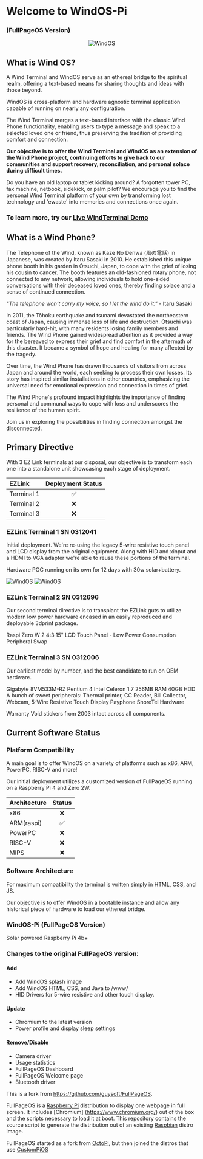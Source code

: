 # Welcome to WindOS-Pi
### (FullPageOS Version)

<p align="center"><img src="https://windterminal.com/windtermCursor25.png" alt="WindOS"></p>

## What is Wind OS?

A Wind Terminal and WindOS serve as an ethereal bridge to the spiritual realm, offering a text-based means for sharing thoughts and ideas with those beyond.

WindOS is cross-platform and hardware agnostic terminal application capable of running on nearly any configuration. 

The Wind Terminal merges a text-based interface with the classic Wind Phone functionality, enabling users to type a message and speak to a selected loved one or friend, thus preserving the tradition of providing comfort and connection.

**Our objective is to offer the Wind Terminal and WindOS as an extension of the Wind Phone project, continuing efforts to give back to our communities and support recovery, reconciliation, and personal solace during difficult times.**

Do you have an old laptop or tablet kicking around? A forgotten tower PC, fax machine, netbook, sidekick, or palm pilot? We encourage you to find the personal Wind Terminal platform of your own by transforming lost technology and 'ewaste' into memories and connections once again.

### To learn more, try our [Live WindTerminal Demo](https://windterminal.com) 

## What is a Wind Phone?

The Telephone of the Wind, known as Kaze No Denwa (風の電話) in Japanese, was created by Itaru Sasaki in 2010. He established this unique phone booth in his garden in Ōtsuchi, Japan, to cope with the grief of losing his cousin to cancer. The booth features an old-fashioned rotary phone, not connected to any network, allowing individuals to hold one-sided conversations with their deceased loved ones, thereby finding solace and a sense of continued connection.

*"The telephone won't carry my voice, so I let the wind do it."*
    - Itaru Sasaki

In 2011, the Tōhoku earthquake and tsunami devastated the northeastern coast of Japan, causing immense loss of life and destruction. Ōtsuchi was particularly hard-hit, with many residents losing family members and friends. The Wind Phone gained widespread attention as it provided a way for the bereaved to express their grief and find comfort in the aftermath of this disaster. It became a symbol of hope and healing for many affected by the tragedy.

Over time, the Wind Phone has drawn thousands of visitors from across Japan and around the world, each seeking to process their own losses. Its story has inspired similar installations in other countries, emphasizing the universal need for emotional expression and connection in times of grief.

The Wind Phone's profound impact highlights the importance of finding personal and communal ways to cope with loss and underscores the resilience of the human spirit.

Join us in exploring the possibilities in finding connection amongst the disconnected.

## Primary Directive

With 3 EZ Link terminals at our disposal, our objective is to transform each one into a standalone unit showcasing each stage of deployment.

| EZLink         | Deployment Status  |
| :------------- | :----------------: |
| Terminal 1     |         ✅         |
| Terminal 2     |         ❌         |
| Terminal 3     |         ❌         |

### EZLink Terminal 1 SN 0312041

Initial deployment. We're re-using the legacy 5-wire resistive touch panel and LCD display from the original equipment. Along with HID and xinput and a HDMI to VGA adapter we're able to reuse these portions of the terminal. 

Hardware POC running on its own for 12 days with 30w solar+battery.

<img style="justify-content: left;" src="https://windterminal.com/optical/p09r2.1.jpg" alt="WindOS">
<img style="justify-content: right;"src="https://windterminal.com/optical/f56e3.1.jpg" alt="WindOS">


### EZLink Terminal 2 SN 0312696

Our second terminal directive is to transplant the EZLink guts to utilize modern low power hardware encased in an easily reproduced and deployable 3dprint package.

Raspi Zero W 2
4:3 15" LCD Touch Panel - Low Power Consumption
Peripheral Swap

### EZLink Terminal 3 SN 0312006

Our earliest model by number, and the best candidate to run on OEM hardware.

Gigabyte 8VM533M-RZ
Pentium 4 Intel Celeron 1.7
256MB RAM 
40GB HDD 
A bunch of sweet peripherals: 
Thermal printer, CC Reader, Bill Collector, Webcam, 5-Wire Resistive Touch Display
Payphone ShoreTel Hardware

Warranty Void stickers from 2003 intact across all components.

## Current Software Status

### Platform Compatibility

A main goal is to offer WindOS on a variety of platforms such as x86, ARM, PowerPC, RISC-V and more!

Our initial deployment utilizes a customized version of FullPageOS running on a Raspberry Pi 4 and Zero 2W.

| Architecture   | Status  |
| :------------- | :-----: |
| x86	         |   ❌    |
| ARM(raspi)     |   ✅    |
| PowerPC        |   ❌    |
| RISC-V         |   ❌    |
| MIPS           |   ❌    |

### Software Architecture

For maximum compatibility the terminal is written simply in HTML, CSS, and JS.

Our objective is to offer WindOS in a bootable instance and allow any historical piece of hardware to load our ethereal bridge.

### WindOS-Pi (FullPageOS Version)

Solar powered Raspberry Pi 4b+

### Changes to the original FullPageOS version:

#### Add
- Add WindOS splash image
- Add WindOS HTML, CSS, and Java to /www/
- HID Drivers for 5-wire resistive and other touch display.

#### Update
- Chromium to the latest version
- Power profile and display sleep settings

#### Remove/Disable
- Camera driver
- Usage statistics
- FullPageOS Dashboard
- FullPageOS Welcome page
- Bluetooth driver

This is a fork from https://github.com/guysoft/FullPageOS.

FullPageOS is a [Raspberry Pi](http://www.raspberrypi.org/) distribution to display one webpage in full screen. It includes [Chromium] (https://www.chromium.org/) out of the box and the scripts necessary to load it at boot.
This repository contains the source script to generate the distribution out of an existing [Raspbian](http://www.raspbian.org/) distro image.

FullPageOS started as a fork from [OctoPi](https://github.com/guysoft/OctoPi), but then joined the distros that use [CustomPiOS](https://github.com/guysoft/CustomPiOS)
